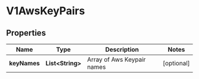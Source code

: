 # V1AwsKeyPairs

## Properties
Name | Type | Description | Notes
------------ | ------------- | ------------- | -------------
**keyNames** | **List&lt;String&gt;** | Array of Aws Keypair names |  [optional]
